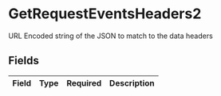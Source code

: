 # GetRequestEventsHeaders2

URL Encoded string of the JSON to match to the data headers


## Fields

| Field       | Type        | Required    | Description |
| ----------- | ----------- | ----------- | ----------- |